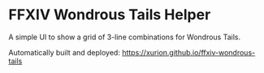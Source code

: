 # FFXIV Wondrous Tails Helper

A simple UI to show a grid of 3-line combinations for Wondrous Tails.

Automatically built and deployed: https://xurion.github.io/ffxiv-wondrous-tails
